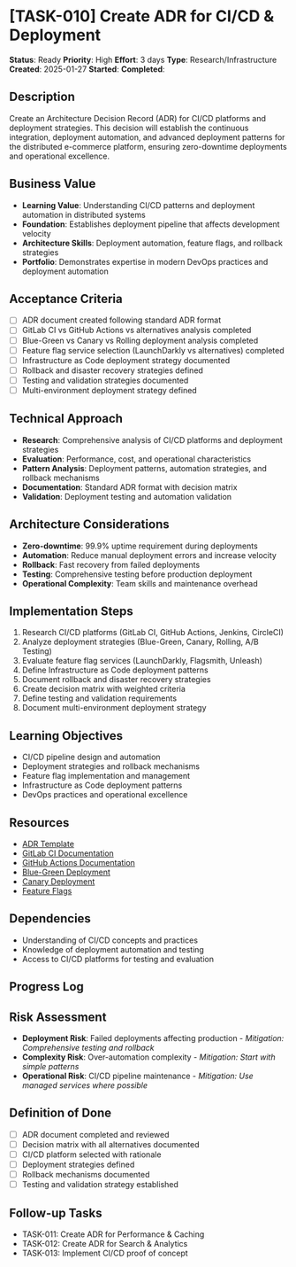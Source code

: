 # [TASK-010] Create ADR for CI/CD & Deployment

**Status**: Ready
**Priority**: High
**Effort**: 3 days
**Type**: Research/Infrastructure
**Created**: 2025-01-27
**Started**: 
**Completed**: 

## Description
Create an Architecture Decision Record (ADR) for CI/CD platforms and deployment strategies. This decision will establish the continuous integration, deployment automation, and advanced deployment patterns for the distributed e-commerce platform, ensuring zero-downtime deployments and operational excellence.

## Business Value
- **Learning Value**: Understanding CI/CD patterns and deployment automation in distributed systems
- **Foundation**: Establishes deployment pipeline that affects development velocity
- **Architecture Skills**: Deployment automation, feature flags, and rollback strategies
- **Portfolio**: Demonstrates expertise in modern DevOps practices and deployment automation

## Acceptance Criteria
- [ ] ADR document created following standard ADR format
- [ ] GitLab CI vs GitHub Actions vs alternatives analysis completed
- [ ] Blue-Green vs Canary vs Rolling deployment analysis completed
- [ ] Feature flag service selection (LaunchDarkly vs alternatives) completed
- [ ] Infrastructure as Code deployment strategy documented
- [ ] Rollback and disaster recovery strategies defined
- [ ] Testing and validation strategies documented
- [ ] Multi-environment deployment strategy defined

## Technical Approach
- **Research**: Comprehensive analysis of CI/CD platforms and deployment strategies
- **Evaluation**: Performance, cost, and operational characteristics
- **Pattern Analysis**: Deployment patterns, automation strategies, and rollback mechanisms
- **Documentation**: Standard ADR format with decision matrix
- **Validation**: Deployment testing and automation validation

## Architecture Considerations
- **Zero-downtime**: 99.9% uptime requirement during deployments
- **Automation**: Reduce manual deployment errors and increase velocity
- **Rollback**: Fast recovery from failed deployments
- **Testing**: Comprehensive testing before production deployment
- **Operational Complexity**: Team skills and maintenance overhead

## Implementation Steps
1. Research CI/CD platforms (GitLab CI, GitHub Actions, Jenkins, CircleCI)
2. Analyze deployment strategies (Blue-Green, Canary, Rolling, A/B Testing)
3. Evaluate feature flag services (LaunchDarkly, Flagsmith, Unleash)
4. Define Infrastructure as Code deployment patterns
5. Document rollback and disaster recovery strategies
6. Create decision matrix with weighted criteria
7. Define testing and validation requirements
8. Document multi-environment deployment strategy

## Learning Objectives
- CI/CD pipeline design and automation
- Deployment strategies and rollback mechanisms
- Feature flag implementation and management
- Infrastructure as Code deployment patterns
- DevOps practices and operational excellence

## Resources
- [ADR Template](architecture/adrs/)
- [GitLab CI Documentation](https://docs.gitlab.com/ee/ci/)
- [GitHub Actions Documentation](https://docs.github.com/en/actions)
- [Blue-Green Deployment](https://martinfowler.com/bliki/BlueGreenDeployment.html)
- [Canary Deployment](https://martinfowler.com/bliki/CanaryRelease.html)
- [Feature Flags](https://martinfowler.com/articles/feature-toggles.html)

## Dependencies
- Understanding of CI/CD concepts and practices
- Knowledge of deployment automation and testing
- Access to CI/CD platforms for testing and evaluation

## Progress Log
<!-- Update as work progresses -->

## Risk Assessment
- **Deployment Risk**: Failed deployments affecting production - *Mitigation: Comprehensive testing and rollback*
- **Complexity Risk**: Over-automation complexity - *Mitigation: Start with simple patterns*
- **Operational Risk**: CI/CD pipeline maintenance - *Mitigation: Use managed services where possible*

## Definition of Done
- [ ] ADR document completed and reviewed
- [ ] Decision matrix with all alternatives documented
- [ ] CI/CD platform selected with rationale
- [ ] Deployment strategies defined
- [ ] Rollback mechanisms documented
- [ ] Testing and validation strategy established

## Follow-up Tasks
- TASK-011: Create ADR for Performance & Caching
- TASK-012: Create ADR for Search & Analytics
- TASK-013: Implement CI/CD proof of concept
